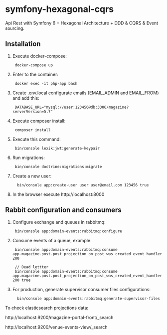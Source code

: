 symfony-hexagonal-cqrs
======================

Api Rest with Symfony 6 + Hexagonal Architecture + DDD & CQRS & Event sourcing.


## Installation

1. Execute docker-compose:


        docker-compose up


2. Enter to the container:


        docker exec -it php-app bash


3. Create .env.local configurate emails (EMAIL_ADMIN and EMAIL_FROM) and add this:


        DATABASE_URL="mysql://user:123456@db:3306/magazine?serverVersion=5.7"


4. Execute composer install:


        composer install


5. Execute this command:


        bin/console lexik:jwt:generate-keypair


6. Run migrations:


        bin/console doctrine:migrations:migrate


7. Create a new user:


         bin/console app:create-user user user@email.com 123456 true


8. In the browser execute http://localhost:8000


## Rabbit configuration and consumers

1. Configure exchange and queues in rabbitmq:
    
        bin/console app:domain-events:rabbitmq:configure

2. Consume events of a queue, example:

        bin/console app:domain-events:rabbitmq:consume app.magazine.post.post_projection_on_post_was_created_event_handler 200
        
        // Dead lettter
        bin/console app:domain-events:rabbitmq:consume app.magazine.post.post_projection_on_post_was_created_event_handler 200 true

3. For production, generate supervisor consumer files configurations:

         bin/console app:domain-events:rabbitmq:generate-supervisor-files


To check elasticsearch projections data:


   http://localhost:9200/magazine-portal-front/_search

   http://localhost:9200/venue-events-view/_search
